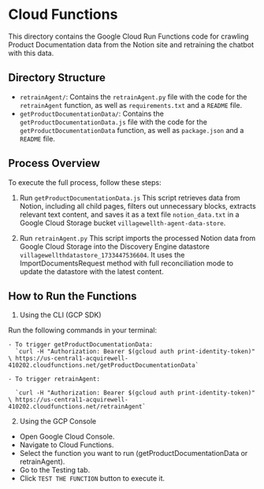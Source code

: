 # Cloud Functions

This directory contains the Google Cloud Run Functions code for crawling Product Documentation data from the Notion site and retraining the chatbot with this data.

## Directory Structure

- `retrainAgent/`: Contains the `retrainAgent.py` file with the code for the `retrainAgent` function, as well as `requirements.txt` and a `README` file.
- `getProductDocumentationData/`: Contains the `getProductDocumentationData.js` file with the code for the `getProductDocumentationData` function, as well as `package.json` and a `README` file.

## Process Overview

To execute the full process, follow these steps:

1. Run `getProductDocumentationData.js`
   This script retrieves data from Notion, including all child pages, filters out unnecessary blocks, extracts relevant text content, and saves it as a text file `notion_data.txt` in a Google Cloud Storage bucket `villagewellth-agent-data-store`.

2. Run `retrainAgent.py`
   This script imports the processed Notion data from Google Cloud Storage into the Discovery Engine datastore `villagewellthdatastore_1733447536604`. It uses the ImportDocumentsRequest method with full reconciliation mode to update the datastore with the latest content.

## How to Run the Functions

1. Using the CLI (GCP SDK)

Run the following commands in your terminal:

    - To trigger getProductDocumentationData:
      `curl -H "Authorization: Bearer $(gcloud auth print-identity-token)" \ https://us-central1-acquirewell-410202.cloudfunctions.net/getProductDocumentationData`

    - To trigger retrainAgent:

      `curl -H "Authorization: Bearer $(gcloud auth print-identity-token)" \ https://us-central1-acquirewell-410202.cloudfunctions.net/retrainAgent`

2. Using the GCP Console

- Open Google Cloud Console.
- Navigate to Cloud Functions.
- Select the function you want to run (getProductDocumentationData or retrainAgent).
- Go to the Testing tab.
- Click `TEST THE FUNCTION` button to execute it.
